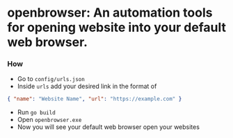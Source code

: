 # openbrowser: An automation tools for opening website into your default web browser.

### How

- Go to `config/urls.json`
- Inside `urls` add your desired link in the format of

```json
{ "name": "Website Name", "url": "https://example.com" }
```

- Run `go build`
- Open `openbrowser.exe`
- Now you will see your default web browser open your websites
